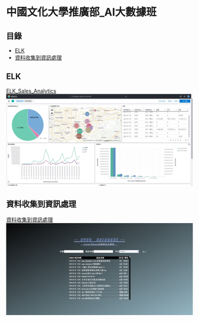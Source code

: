 # 中國文化大學推廣部_AI大數據班
## 目錄
- [ELK](#elk)
- [資料收集到資訊處理](#資料收集到資訊處理)

## ELK
[ELK_Sales_Analytics](https://yummy-homegrown-8cf.notion.site/ELK_-6d79239160bc4814ba2a2184d072227e?pvs=4)
<img src="Picture/ELK_DashBoard.jpg">

## 資料收集到資訊處理
[資料收集到資訊處理](https://yummy-homegrown-8cf.notion.site/eec92b02528449839d88cd2003d503b8?pvs=4)
<img src="Picture/onedragon.png">
